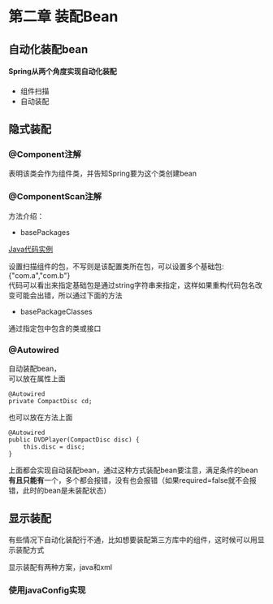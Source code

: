 # 第二章 装配Bean

## 自动化装配bean

#### Spring从两个角度实现自动化装配

* 组件扫描
* 自动装配
## 隐式装配
### @Component注解

表明该类会作为组件类，并告知Spring要为这个类创建bean


### @ComponentScan注解

方法介绍：

* basePackages

[Java代码实例](https://github.com/shanyao19940801/BookeNote/blob/master/SringInAction/springinaction/chapter02/src/main/java/chapter02/CDPlayerConfig.java)

设置扫描组件的包，不写则是该配置类所在包，可以设置多个基础包:{"com.a","com.b"}<br>
代码可以看出来指定基础包是通过string字符串来指定，这样如果重构代码包名改变可能会出错，所以通过下面的方法

* basePackageClasses

通过指定包中包含的类或接口

###  @Autowired

自动装配bean，<br>
可以放在属性上面

	@Autowired
	private CompactDisc cd;
也可以放在方法上面

    @Autowired
    public DVDPlayer(CompactDisc disc) {
        this.disc = disc;
    }

上面都会实现自动装配bean，通过这种方式装配bean要注意，满足条件的bean**有且只能有**一个，多个都会报错，没有也会报错（如果required=false就不会报错，此时的bean是未装配状态）

## 显示装配

有些情况下自动化装配行不通，比如想要装配第三方库中的组件，这时候可以用显示装配方式

显示装配有两种方案，java和xml

### 使用javaConfig实现

